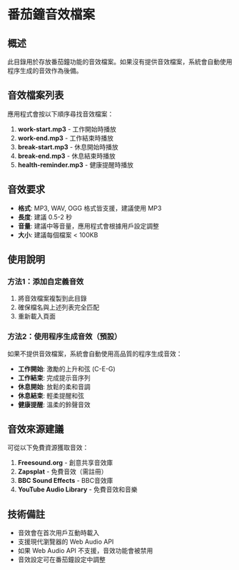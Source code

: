 # 番茄鐘音效檔案

## 概述
此目錄用於存放番茄鐘功能的音效檔案。如果沒有提供音效檔案，系統會自動使用程序生成的音效作為後備。

## 音效檔案列表

應用程式會按以下順序尋找音效檔案：

1. **work-start.mp3** - 工作開始時播放
2. **work-end.mp3** - 工作結束時播放
3. **break-start.mp3** - 休息開始時播放
4. **break-end.mp3** - 休息結束時播放
5. **health-reminder.mp3** - 健康提醒時播放

## 音效要求

- **格式**: MP3, WAV, OGG 格式皆支援，建議使用 MP3
- **長度**: 建議 0.5-2 秒
- **音量**: 建議中等音量，應用程式會根據用戶設定調整
- **大小**: 建議每個檔案 < 100KB

## 使用說明

### 方法1：添加自定義音效
1. 將音效檔案複製到此目錄
2. 確保檔名與上述列表完全匹配
3. 重新載入頁面

### 方法2：使用程序生成音效（預設）
如果不提供音效檔案，系統會自動使用高品質的程序生成音效：

- **工作開始**: 激勵的上升和弦 (C-E-G)
- **工作結束**: 完成提示音序列
- **休息開始**: 放鬆的柔和音調
- **休息結束**: 輕柔提醒和弦
- **健康提醒**: 溫柔的鈴聲音效

## 音效來源建議

可從以下免費資源獲取音效：

1. **Freesound.org** - 創意共享音效庫
2. **Zapsplat** - 免費音效（需註冊）
3. **BBC Sound Effects** - BBC音效庫
4. **YouTube Audio Library** - 免費音效和音樂

## 技術備註

- 音效會在首次用戶互動時載入
- 支援現代瀏覽器的 Web Audio API
- 如果 Web Audio API 不支援，音效功能會被禁用
- 音效設定可在番茄鐘設定中調整